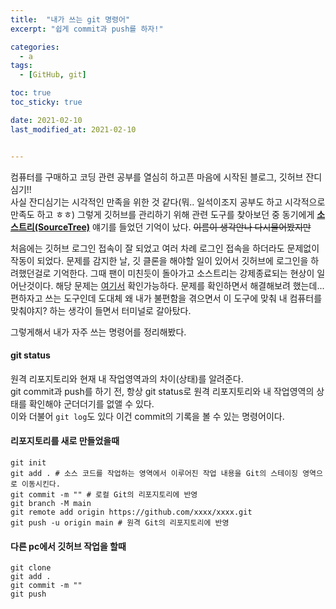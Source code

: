 ```yaml
---
title:  "내가 쓰는 git 명령어"
excerpt: "쉽게 commit과 push를 하자!"

categories:
  - a
tags:
  - [GitHub, git]

toc: true
toc_sticky: true

date: 2021-02-10
last_modified_at: 2021-02-10


---
```

컴퓨터를 구매하고 코딩 관련 공부를 열심히 하고픈 마음에 시작된 블로그, 깃허브 잔디심기!!   
사실 잔디심기는 시각적인 만족을 위한 것 같다(뭐.. 일석이조지 공부도 하고 시각적으로 만족도 하고 ㅎㅎ) 그렇게 깃허브를 관리하기 위해 관련 도구를 찾아보던 중 동기에게 **[소스트리(SourceTree)](https://www.sourcetreeapp.com/)** 얘기를 들었던 기억이 났다. ~~이름이 생각안나 다시물어봤지만~~

처음에는 깃허브 로그인 접속이 잘 되었고 여러 차례 로그인 접속을 하더라도 문제없이 작동이 되었다. 문제를 감지한 날, 깃 클론을 해야할 일이 있어서 깃허브에 로그인을 하려했던걸로 기억한다. 그때 팬이 미친듯이 돌아가고 소스트리는 강제종료되는 현상이 일어난것이다.
해당 문제는 [여기서](https://jira.atlassian.com/browse/SRCTREE-7272) 확인가능하다. 문제를 확인하면서 해결해보려 했는데... 편하자고 쓰는 도구인데 도대체 왜 내가 불편함을 겪으면서 이 도구에 맞춰 내 컴퓨터를 맞춰야지? 하는 생각이 들면서 터미널로 갈아탔다.   

그렇게해서 내가 자주 쓰는 명령어를 정리해봤다.   

#### git status
원격 리포지토리와 현재 내 작업영역과의 차이(상태)를 알려준다.   
git commit과 push를 하기 전, 항상 git status로 원격 리포지토리와 내 작업영역의 상태를 확인해야 군더더기를 없앨 수 있다.   
이와 더불어 ```git log```도 있다 이건 commit의 기록을 볼 수 있는 명령어이다.


#### 리포지토리를 새로 만들었을때
```
git init
git add . # 소스 코드를 작업하는 영역에서 이루어진 작업 내용을 Git의 스테이징 영역으로 이동시킨다.
git commit -m "" # 로컬 Git의 리포지토리에 반영
git branch -M main
git remote add origin https://github.com/xxxx/xxxx.git
git push -u origin main # 원격 Git의 리포지토리에 반영
```


#### 다른 pc에서 깃허브 작업을 할때
```
git clone
git add .
git commit -m ""
git push
```
